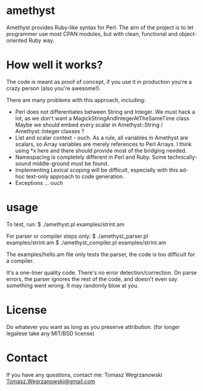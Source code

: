 amethyst
========

Amethyst provides Ruby-like syntax for Perl.
The aim of the project is to let programmer use most CPAN modules,
but with clean, functional and object-oriented Ruby way.

How well it works?
==================

The code is meant as proof of concept, if you use it in production
you're a crazy person (also you're awesome!).

There are many problems with this approach, including:
* Perl does not differentiates between String and Integer.
  We must hack a lot, as we don't want a MagickStringAndIntegerAtTheSameTime class
  Maybe we should embed every scalar in Amethyst::String / Amethyst::Integer classes ?
* List and scalar context - ouch.
  As a rule, all variables in Amethyst are scalars,
  so Array variables are merely references to Perl Arrays.
  I think using *x here and there should provide most of the bridging needed.
* Namespacing is completely different in Perl and Ruby.
  Some technically-sound middle-ground must be found.
* Implementing Lexical scoping will be difficult,
  especially with this ad-hoc text-only approach to code generation.
* Exceptions ... ouch


usage
=====
To test, run:
$ ./amethyst.pl examples/strint.am

For parser or compiler steps only:
$ ./amethyst_parser.pl examples/strint.am
$ ./amethyst_compiler.pl examples/strint.am

The examples/hello.am file only tests the parser, the code is too difficult for a compiler.

It's a one-liner quality code. There's no error detection/correction.
On parse errors, the parser ignores the rest of the code, and doesn't even say something went wrong.
It may randomly blow at you.

License
=======

Do whatever you want as long as you preserve attribution.
(for longer legalese take any MIT/BSD license)

Contact
=======

If you have any questions, contact me: Tomasz Wegrzanowski <Tomasz.Wegrzanowski@gmail.com>

